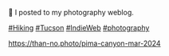 🤖 I posted to my photography weblog.

[\#<span>Hiking</span>](https://social.lol/tags/Hiking) [\#<span>Tucson</span>](https://social.lol/tags/Tucson) [\#<span>IndieWeb</span>](https://social.lol/tags/IndieWeb) [\#<span>photography</span>](https://social.lol/tags/photography)

[<span class="invisible">https://</span><span class="ellipsis">than-no.photo/pima-canyon-mar-</span><span class="invisible">2024</span>](https://than-no.photo/pima-canyon-mar-2024)